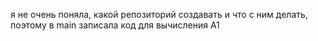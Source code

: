 я не очень поняла, какой репозиторий создавать и что с ним делать, поэтому в main записала код для вычисления А1
